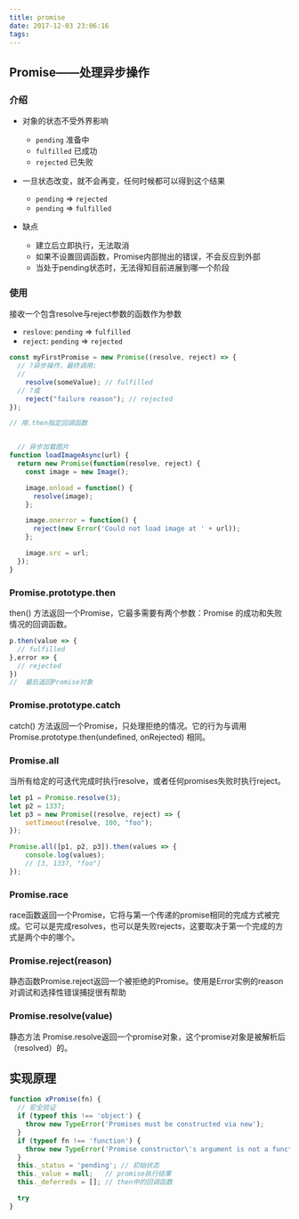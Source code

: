 ```yaml
---
title: promise
date: 2017-12-03 23:06:16
tags:
---
```


## Promise——处理异步操作

### 介绍
- 对象的状态不受外界影响
  - `pending` 准备中
  - `fulfilled` 已成功
  - `rejected`  已失败
- 一旦状态改变，就不会再变，任何时候都可以得到这个结果
  - `pending` => `rejected`
  - `pending` => `fulfilled`

- 缺点
  - 建立后立即执行，无法取消
  - 如果不设置回调函数，Promise内部抛出的错误，不会反应到外部
  - 当处于pending状态时，无法得知目前进展到哪一个阶段

### 使用
接收一个包含resolve与reject参数的函数作为参数
- `reslove`: `pending` => `fulfilled`
- `reject`: `pending` => `rejected`
```js
const myFirstPromise = new Promise((resolve, reject) => {
  // ?异步操作，最终调用:
  //
    resolve(someValue); // fulfilled
  // ?或
    reject("failure reason"); // rejected
});

// 用.then指定回调函数


  // 异步加载图片
function loadImageAsync(url) {
  return new Promise(function(resolve, reject) {
    const image = new Image();

    image.onload = function() {
      resolve(image);
    };

    image.onerror = function() {
      reject(new Error('Could not load image at ' + url));
    };

    image.src = url;
  });
}
```
### Promise.prototype.then
then() 方法返回一个Promise，它最多需要有两个参数：Promise 的成功和失败情况的回调函数。
```js
p.then(value => {
  // fulfilled
},error => {
  // rejected
})
//  最后返回Promise对象
```

### Promise.prototype.catch
catch() 方法返回一个Promise，只处理拒绝的情况。它的行为与调用Promise.prototype.then(undefined, onRejected) 相同。

### Promise.all
当所有给定的可迭代完成时执行resolve，或者任何promises失败时执行reject。
```js
let p1 = Promise.resolve(3);
let p2 = 1337;
let p3 = new Promise((resolve, reject) => {
    setTimeout(resolve, 100, "foo");
}); 

Promise.all([p1, p2, p3]).then(values => { 
    console.log(values); 
    // [3, 1337, "foo"] 
});
```

### Promise.race
race函数返回一个Promise，它将与第一个传递的promise相同的完成方式被完成。它可以是完成resolves，也可以是失败rejects，这要取决于第一个完成的方式是两个中的哪个。

### Promise.reject(reason)
静态函数Promise.reject返回一个被拒绝的Promise。使用是Error实例的reason对调试和选择性错误捕捉很有帮助

### Promise.resolve(value)
静态方法 Promise.resolve返回一个promise对象，这个promise对象是被解析后（resolved）的。

## 实现原理
```js
function xPromise(fn) {
  // 安全验证
  if (typeof this !== 'object') {
    throw new TypeError('Promises must be constructed via new');
  }
  if (typeof fn !== 'function') {
    throw new TypeError('Promise constructor\'s argument is not a function');
  }
  this._status = 'pending'; // 初始状态
  this._value = null;   // promise执行结果
  this._deferreds = []; // then中的回调函数

  try
}